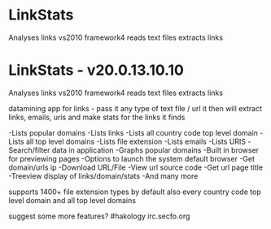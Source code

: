 LinkStats
=========

Analyses links
vs2010
framework4
reads text files 
extracts links

LinkStats - v20.0.13.10.10
=====================

Analyses links
vs2010
framework4
reads text files 
extracts links

datamining app for links - pass it any type of text file / url it then will extract links, emails, uris and make stats for the links it finds

-Lists popular domains
-Lists links
-Lists all country code top level domain
-Lists all top level domains
-Lists file extension
-Lists emails
-Lists URIS
-Search/filter data in application
-Graphs popular domains
-Built in browser for previewing pages
-Options to launch the system default browser
-Get domain/urls ip
-Download URL/File
-View url source code
-Get url page title
-Treeview display of links/domain/stats
-And many more

supports 1400+ file extension types by default
also every country code top level domain and all top level domains

suggest some more features?
#hakology irc.secfo.org